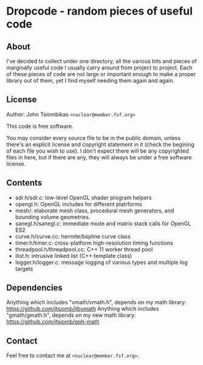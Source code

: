 # Dropcode - random pieces of useful code

## About

I've decided to collect under one directory, all the various bits and pieces of
marginally useful code I usually carry around from project to project. Each of
these pieces of code are not large or important enough to make a proper library
out of them, yet I find myself needing them again and again.

## License

Author: John Tsiombikas `<nuclear@member.fsf.org>`

This code is free software.

You may consider every source file to be in the public domain, unless
there's an explicit license and copyright statement in it (check the begining of
each file you wish to use). I don't expect there will be any copyrighted files
in here, but if there are any, they will always be under a free software
license.

## Contents

 - sdr.h/sdr.c: low-level OpenGL shader program helpers
 - opengl.h: OpenGL includes for different platrforms
 - mesh/: elaborate mesh class, procedural mesh generators, and bounding volume geometries.
 - sanegl.h/sanegl.c: immediate mode and matrix stack calls for OpenGL ES2
 - curve.h/curve.cc: hermite/bspline curve class
 - timer.h/timer.c: cross-platform high-resolution timing functions
 - threadpool.h/threadpool.cc: C++ 11 worker thread pool
 - ilist.h: intrusive linked list (C++ template class)
 - logger.h/logger.c: message logging of various types and multiple log targets

## Dependencies

Anything which includes "vmath/vmath.h", depends on my math library:
https://github.com/jtsiomb/libvmath
Anything which includes "gmath/gmath.h", depends on my new math library:
https://github.com/jtsiomb/gph-math

## Contact

Feel free to contact me at `<nuclear@member.fsf.org>`.
